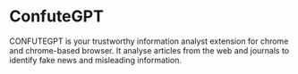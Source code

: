 # ConfuteGPT
CONFUTEGPT is your trustworthy information analyst extension for chrome and chrome-based browser. It analyse articles from the web and journals to identify fake news and misleading information.
